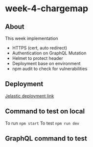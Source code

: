 
# week-4-chargemap
## About
This week implementation
* HTTPS (cert, auto redirect)   
* Authentication on GraphQL Mutation 
* Helmet to protect header
* Deployment base on environment
* npm audit to check for vulnerabilities
## Deployment
[Jelastic deployment link](http://thananonp-test.jelastic.metropolia.fi/)
## Command to test on local
To run `npm start`
To test `npm run dev`
## GraphQL command to test



